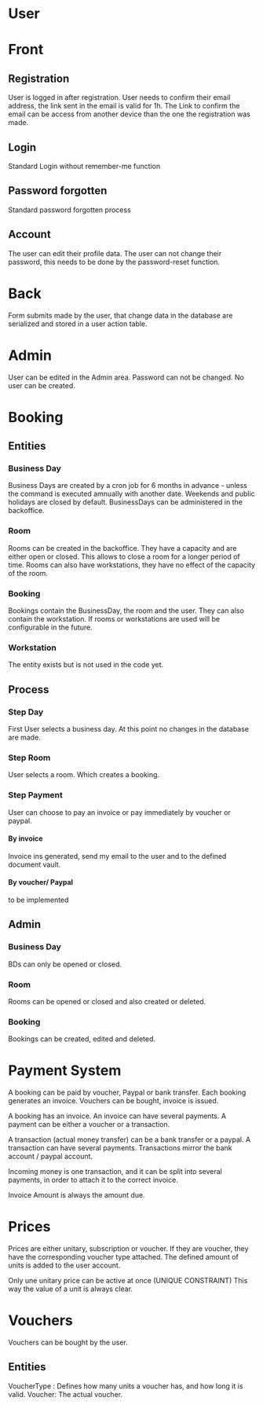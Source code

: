 # User

# Front
## Registration
User is logged in after registration. 
User needs to confirm their email address, the link sent in the email is valid for 1h. 
The Link to confirm the email can be access from another device than the one the registration was made.

## Login
Standard Login without remember-me function

## Password forgotten
Standard password forgotten process

## Account
The user can edit their profile data. 
The user can not change their password, this needs to be done by the password-reset function. 

# Back
Form submits made by the user, that change data in the database are serialized and stored in a user action table. 


# Admin
User can be edited in the Admin area. 
Password can not be changed.
No user can be created. 


# Booking
## Entities
### Business Day
Business Days are created by a cron job for 6 months in advance - unless the command is executed amnually with another date. 
Weekends and public holidays are closed by default.
BusinessDays can be administered in the backoffice.

### Room
Rooms can be created in the backoffice. They have a capacity and are either open or closed. This allows to close a 
room for a longer period of time.
Rooms can also have workstations, they have no effect of the capacity of the room.

### Booking
Bookings contain the BusinessDay, the room and the user. They can also contain the workstation. 
If rooms or workstations are used will be configurable in the future.

### Workstation
The entity exists but is not used in the code yet. 

## Process
### Step Day
First User selects a business day.
At this point no changes in the database are made. 

### Step Room
User selects a room. Which creates a booking. 

### Step Payment
User can choose to pay an invoice or pay immediately by voucher or paypal.

#### By invoice
Invoice ins generated, send my email to the user and to the defined document vault.

#### By voucher/ Paypal
to be implemented


## Admin
### Business Day
BDs can only be opened or closed.

### Room
Rooms can be opened or closed and also created or deleted.

### Booking
Bookings can be created, edited and deleted. 


# Payment System

A booking can be paid by voucher, Paypal or bank transfer.
Each booking generates an invoice. 
Vouchers can be bought, invoice is issued. 

A booking has an invoice. 
An invoice can have several payments.
A payment can be either a voucher or a transaction.

A transaction (actual money transfer) can be a bank transfer or a paypal.
A transaction can have several payments. 
Transactions mirror the bank account / paypal account. 

Incoming money is one transaction, and it can be split into several payments, in order to attach it to the correct invoice.

Invoice Amount is always the amount due. 


# Prices
Prices are either unitary, subscription or voucher. 
If they are voucher, they have the corresponding voucher type attached.
The defined amount of units is added to the user account.

Only une unitary price can be active at once (UNIQUE CONSTRAINT)
This way the value of a unit is always clear.


# Vouchers
Vouchers can be bought by the user.

## Entities
VoucherType : Defines how many units a voucher has, and how long it is valid.
Voucher: The actual voucher.
